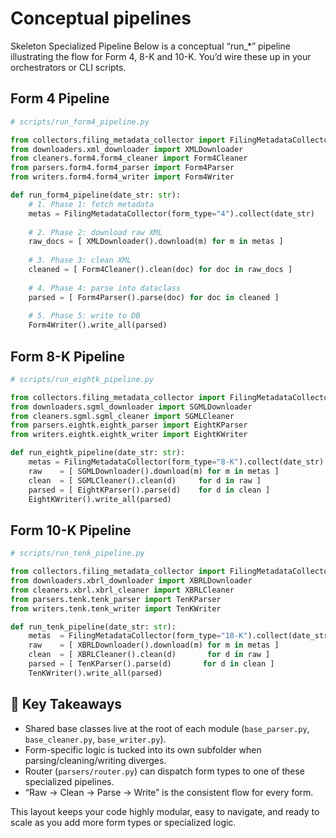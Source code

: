 # Conceptual pipelines

Skeleton Specialized Pipeline
Below is a conceptual “run_*” pipeline illustrating the flow for Form 4, 8-K and 10-K. You’d wire these up in your orchestrators or CLI scripts.

## Form 4 Pipeline

```python
# scripts/run_form4_pipeline.py

from collectors.filing_metadata_collector import FilingMetadataCollector
from downloaders.xml_downloader import XMLDownloader
from cleaners.form4.form4_cleaner import Form4Cleaner
from parsers.form4.form4_parser import Form4Parser
from writers.form4.form4_writer import Form4Writer

def run_form4_pipeline(date_str: str):
    # 1. Phase 1: fetch metadata
    metas = FilingMetadataCollector(form_type="4").collect(date_str)
    
    # 2. Phase 2: download raw XML
    raw_docs = [ XMLDownloader().download(m) for m in metas ]
    
    # 3. Phase 3: clean XML
    cleaned = [ Form4Cleaner().clean(doc) for doc in raw_docs ]
    
    # 4. Phase 4: parse into dataclass
    parsed = [ Form4Parser().parse(doc) for doc in cleaned ]
    
    # 5. Phase 5: write to DB
    Form4Writer().write_all(parsed)
```

## Form 8-K Pipeline

```python
# scripts/run_eightk_pipeline.py

from collectors.filing_metadata_collector import FilingMetadataCollector
from downloaders.sgml_downloader import SGMLDownloader
from cleaners.sgml.sgml_cleaner import SGMLCleaner
from parsers.eightk.eightk_parser import EightKParser
from writers.eightk.eightk_writer import EightKWriter

def run_eightk_pipeline(date_str: str):
    metas = FilingMetadataCollector(form_type="8-K").collect(date_str)
    raw    = [ SGMLDownloader().download(m) for m in metas ]
    clean  = [ SGMLCleaner().clean(d)     for d in raw ]
    parsed = [ EightKParser().parse(d)    for d in clean ]
    EightKWriter().write_all(parsed)
```

## Form 10-K Pipeline

```python
# scripts/run_tenk_pipeline.py

from collectors.filing_metadata_collector import FilingMetadataCollector
from downloaders.xbrl_downloader import XBRLDownloader
from cleaners.xbrl.xbrl_cleaner import XBRLCleaner
from parsers.tenk.tenk_parser import TenKParser
from writers.tenk.tenk_writer import TenKWriter

def run_tenk_pipeline(date_str: str):
    metas  = FilingMetadataCollector(form_type="10-K").collect(date_str)
    raw    = [ XBRLDownloader().download(m) for m in metas ]
    clean  = [ XBRLCleaner().clean(d)       for d in raw ]
    parsed = [ TenKParser().parse(d)       for d in clean ]
    TenKWriter().write_all(parsed)
```

## 🔑 Key Takeaways
- Shared base classes live at the root of each module (`base_parser.py`, `base_cleaner.py`, `base_writer.py`).
- Form-specific logic is tucked into its own subfolder when parsing/cleaning/writing diverges.
- Router (`parsers/router.py`) can dispatch form types to one of these specialized pipelines.
- “Raw → Clean → Parse → Write” is the consistent flow for every form.

This layout keeps your code highly modular, easy to navigate, and ready to scale as you add more form types or specialized logic.